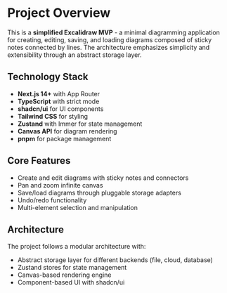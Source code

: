 # Project Overview

This is a **simplified Excalidraw MVP** - a minimal diagramming application for
creating, editing, saving, and loading diagrams composed of sticky notes
connected by lines. The architecture emphasizes simplicity and extensibility
through an abstract storage layer.

## Technology Stack

- **Next.js 14+** with App Router
- **TypeScript** with strict mode
- **shadcn/ui** for UI components
- **Tailwind CSS** for styling
- **Zustand** with Immer for state management
- **Canvas API** for diagram rendering
- **pnpm** for package management

## Core Features

- Create and edit diagrams with sticky notes and connectors
- Pan and zoom infinite canvas
- Save/load diagrams through pluggable storage adapters
- Undo/redo functionality
- Multi-element selection and manipulation

## Architecture

The project follows a modular architecture with:

- Abstract storage layer for different backends (file, cloud, database)
- Zustand stores for state management
- Canvas-based rendering engine
- Component-based UI with shadcn/ui
